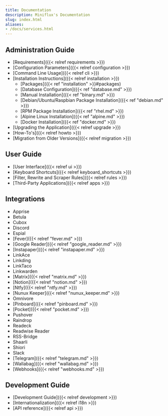 ```yaml
---
title: Documentation
description: Miniflux's Documentation
slug: index.html
aliases:
- /docs/services.html
---
```

## Administration Guide

- [Requirements]({{< relref requirements >}})
- [Configuration Parameters]({{< relref configuration >}})
- [Command Line Usage]({{< relref cli >}})
- [Installation Instructions]({{< relref installation >}})
    - [Packages]({{< ref "installation" >}}#packages)
    - [Database Configuration]({{< ref "database.md" >}})
    - [Manual Installation]({{< ref "binary.md" >}})
    - [Debian/Ubuntu/Raspbian Package Installation]({{< ref "debian.md" >}})
    - [RPM Package Installation]({{< ref "rhel.md" >}})
    - [Alpine Linux Installation]({{< ref "alpine.md" >}})
    - [Docker Installation]({{< ref "docker.md" >}})
- [Upgrading the Application]({{< relref upgrade >}})
- [How-To's]({{< relref howto >}})
- [Migration from Older Versions]({{< relref migration >}})

## User Guide

- [User Interface]({{< relref ui >}})
- [Keyboard Shortcuts]({{< relref keyboard_shortcuts >}})
- [Filter, Rewrite and Scraper Rules]({{< relref rules >}})
- [Third-Party Applications]({{< relref apps >}})

## Integrations

- Apprise
- Betula
- Cubox
- Discord
- Espial
- [Fever]({{< relref "fever.md" >}})
- [Google Reader]({{< relref "google_reader.md" >}})
- [Instapaper]({{< relref "instapaper.md" >}})
- LinkAce
- Linkding
- LinkTaco
- Linkwarden
- [Matrix]({{< relref "matrix.md" >}})
- [Notion]({{< relref "notion.md" >}})
- [Ntfy]({{< relref "ntfy.md" >}})
- [Nunux Keeper]({{< relref "nunux_keeper.md" >}})
- Omnivore
- [Pinboard]({{< relref "pinboard.md" >}})
- [Pocket]({{< relref "pocket.md" >}})
- Pushover
- Raindrop
- Readeck
- Readwise Reader
- RSS-Bridge
- Shaarli
- Shiori
- Slack
- [Telegram]({{< relref "telegram.md" >}})
- [Wallabag]({{< relref "wallabag.md" >}})
- [Webhooks]({{< relref "webhooks.md" >}})

## Development Guide

- [Development Guide]({{< relref development >}})
- [Internationalization]({{< relref i18n >}})
- [API reference]({{< relref api >}})
